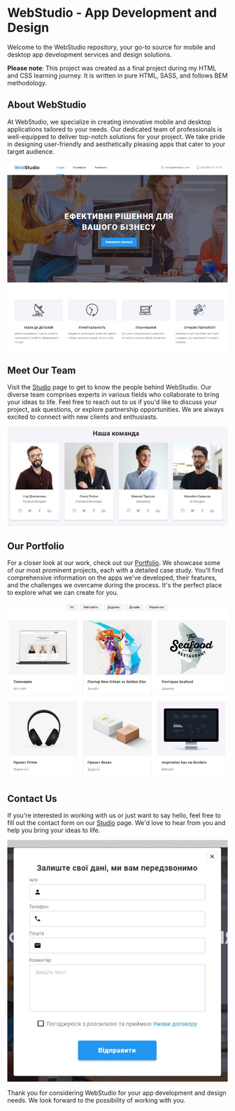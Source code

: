 # WebStudio - App Development and Design

Welcome to the WebStudio repository, your go-to source for mobile and desktop app development
services and design solutions.

**Please note**: This project was created as a final project during my HTML and CSS learning journey. It is written in pure HTML, SASS, and follows BEM methodology.

## About WebStudio

At WebStudio, we specialize in creating innovative mobile and desktop applications tailored to your
needs. Our dedicated team of professionals is well-equipped to deliver top-notch solutions for your
project. We take pride in designing user-friendly and aesthetically pleasing apps that cater to your
target audience.

![Car Catalog](/images/photoForReadme/Studio.jpg)

## Meet Our Team

Visit the [Studio](https://taurusvb.github.io/web-studio-landing/) page to get to know the people
behind WebStudio. Our diverse team comprises experts in various fields who collaborate to bring your
ideas to life. Feel free to reach out to us if you'd like to discuss your project, ask questions, or
explore partnership opportunities. We are always excited to connect with new clients and
enthusiasts.

![Car Catalog](/images/photoForReadme/our-team.jpg)

## Our Portfolio

For a closer look at our work, check out our
[Portfolio](https://taurusvb.github.io/web-studio-landing/portfolio.html). We showcase some of our
most prominent projects, each with a detailed case study. You'll find comprehensive information on
the apps we've developed, their features, and the challenges we overcame during the process. It's
the perfect place to explore what we can create for you.

![Car Catalog](/images/photoForReadme/Portfolio.jpg)

## Contact Us

If you're interested in working with us or just want to say hello, feel free to fill out the contact
form on our [Studio](https://taurusvb.github.io/web-studio-landing/) page. We'd love to hear from
you and help you bring your ideas to life.

![Car Catalog](/images/photoForReadme/Modal.jpg)

Thank you for considering WebStudio for your app development and design needs. We look forward to
the possibility of working with you.
